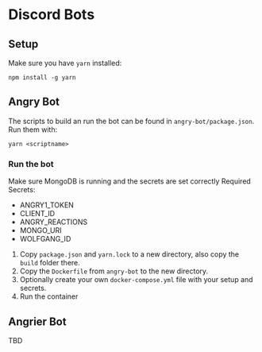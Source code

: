 # Discord Bots

## Setup

Make sure you have `yarn` installed:

    npm install -g yarn

## Angry Bot

The scripts to build an run the bot can be found in `angry-bot/package.json`. Run them with:

    yarn <scriptname>

### Run the bot

Make sure MongoDB is running and the secrets are set correctly
Required Secrets:

-   ANGRY1_TOKEN
-   CLIENT_ID
-   ANGRY_REACTIONS
-   MONGO_URI
-   WOLFGANG_ID

1. Copy `package.json` and `yarn.lock` to a new directory, also copy the `build` folder there.
2. Copy the `Dockerfile` from `angry-bot` to the new directory.
3. Optionally create your own `docker-compose.yml` file with your setup and secrets.
4. Run the container

## Angrier Bot

TBD
